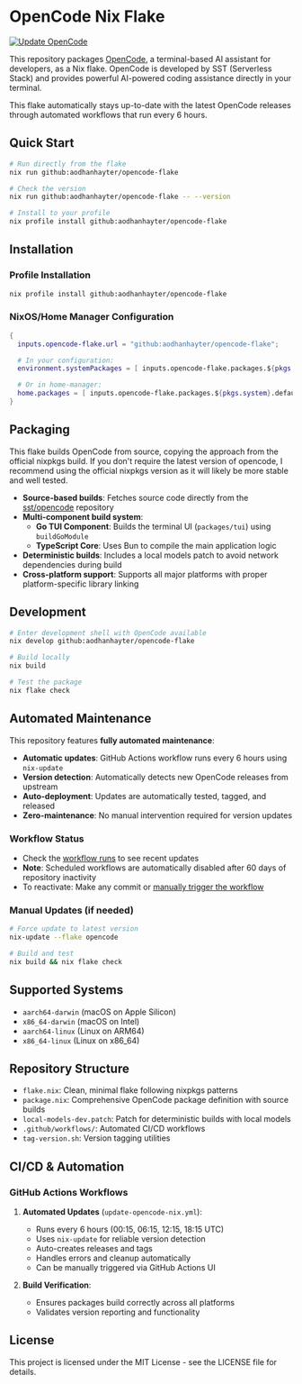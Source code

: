 # OpenCode Nix Flake

[![Update OpenCode](https://github.com/AodhanHayter/opencode-flake/actions/workflows/update-opencode-nix.yml/badge.svg)](https://github.com/AodhanHayter/opencode-flake/actions/workflows/update-opencode-nix.yml)

This repository packages [OpenCode](https://github.com/sst/opencode), a terminal-based AI assistant for developers, as a Nix flake. OpenCode is developed by SST (Serverless Stack) and provides powerful AI-powered coding assistance directly in your terminal.

This flake automatically stays up-to-date with the latest OpenCode releases through automated workflows that run every 6 hours.

## Quick Start

```bash
# Run directly from the flake
nix run github:aodhanhayter/opencode-flake

# Check the version
nix run github:aodhanhayter/opencode-flake -- --version

# Install to your profile
nix profile install github:aodhanhayter/opencode-flake
```

## Installation

### Profile Installation
```bash
nix profile install github:aodhanhayter/opencode-flake
```

### NixOS/Home Manager Configuration
```nix
{
  inputs.opencode-flake.url = "github:aodhanhayter/opencode-flake";

  # In your configuration:
  environment.systemPackages = [ inputs.opencode-flake.packages.${pkgs.system}.default ];

  # Or in home-manager:
  home.packages = [ inputs.opencode-flake.packages.${pkgs.system}.default ];
}
```

## Packaging

This flake builds OpenCode from source, copying the approach from the official nixpkgs build. If you don't require the latest version of opencode, I recommend using the official nixpkgs version as it will likely be more stable and well tested.

- **Source-based builds**: Fetches source code directly from the [sst/opencode](https://github.com/sst/opencode) repository
- **Multi-component build system**:
  - **Go TUI Component**: Builds the terminal UI (`packages/tui`) using `buildGoModule`
  - **TypeScript Core**: Uses Bun to compile the main application logic
- **Deterministic builds**: Includes a local models patch to avoid network dependencies during build
- **Cross-platform support**: Supports all major platforms with proper platform-specific library linking

## Development

```bash
# Enter development shell with OpenCode available
nix develop github:aodhanhayter/opencode-flake

# Build locally
nix build

# Test the package
nix flake check
```

## Automated Maintenance

This repository features **fully automated maintenance**:

- **Automatic updates**: GitHub Actions workflow runs every 6 hours using `nix-update`
- **Version detection**: Automatically detects new OpenCode releases from upstream
- **Auto-deployment**: Updates are automatically tested, tagged, and released
- **Zero-maintenance**: No manual intervention required for version updates

### Workflow Status

- Check the [workflow runs](https://github.com/AodhanHayter/opencode-flake/actions/workflows/update-opencode-nix.yml) to see recent updates
- **Note**: Scheduled workflows are automatically disabled after 60 days of repository inactivity
- To reactivate: Make any commit or [manually trigger the workflow](https://github.com/AodhanHayter/opencode-flake/actions/workflows/update-opencode-nix.yml)

### Manual Updates (if needed)

```bash
# Force update to latest version
nix-update --flake opencode

# Build and test
nix build && nix flake check
```

## Supported Systems

- `aarch64-darwin` (macOS on Apple Silicon)
- `x86_64-darwin` (macOS on Intel)
- `aarch64-linux` (Linux on ARM64)
- `x86_64-linux` (Linux on x86_64)

## Repository Structure

- `flake.nix`: Clean, minimal flake following nixpkgs patterns
- `package.nix`: Comprehensive OpenCode package definition with source builds
- `local-models-dev.patch`: Patch for deterministic builds with local models
- `.github/workflows/`: Automated CI/CD workflows
- `tag-version.sh`: Version tagging utilities

## CI/CD & Automation

### GitHub Actions Workflows

1. **Automated Updates** (`update-opencode-nix.yml`):
   - Runs every 6 hours (00:15, 06:15, 12:15, 18:15 UTC)
   - Uses `nix-update` for reliable version detection
   - Auto-creates releases and tags
   - Handles errors and cleanup automatically
   - Can be manually triggered via GitHub Actions UI

2. **Build Verification**:
   - Ensures packages build correctly across all platforms
   - Validates version reporting and functionality

## License

This project is licensed under the MIT License - see the LICENSE file for details.
